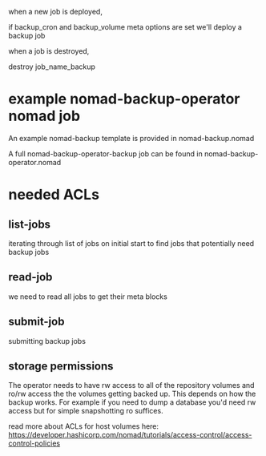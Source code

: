 when a new job is deployed,

if backup_cron and backup_volume meta options are set we'll deploy a backup job

when a job is destroyed,

destroy job_name_backup

# example nomad-backup-operator nomad job

An example nomad-backup template is provided in nomad-backup.nomad

A full nomad-backup-operator-backup job can be found in
nomad-backup-operator.nomad

# needed ACLs

## list-jobs 

iterating through list of jobs on initial start to find jobs that potentially need backup jobs

## read-job

we need to read all jobs to get their meta blocks

## submit-job

submitting backup jobs

## storage permissions

The operator needs to have rw access to all of the repository volumes and ro/rw
access the the volumes getting backed up. This depends on how the backup works.
For example if you need to dump a database you'd need rw access but for simple
snapshotting ro suffices.

read more about ACLs for host volumes here:
https://developer.hashicorp.com/nomad/tutorials/access-control/access-control-policies
